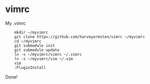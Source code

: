 # vimrc
My .vimrc

        mkdir ~/myvimrc
        git clone https://github.com/harveyormston/vimrc ~/myvimrc
        cd ~/myvimrc
        git submodule init
        git submodule update
        ln -s ~/myvimrc/vimrc ~/.vimrc
        ln -s ~/myvimrc/vim ~/.vim
        vim
        :PluginInstall
Done!
